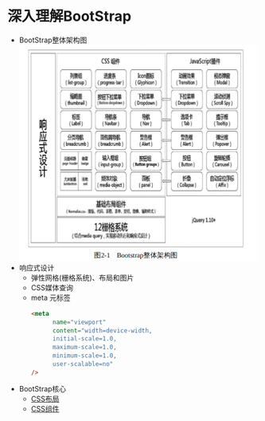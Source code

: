 # 深入理解BootStrap
+ BootStrap整体架构图
![BootStrapStructure.png](pictures/BootStrap/bootStrapStructure.png)
+ 响应式设计
  + 弹性网格(栅格系统)、布局和图片
  + CSS媒体查询
  + meta 元标签
    ```html
    <meta 
          name="viewport" 
          content="width=device-width,
          initial-scale=1.0, 
          maximum-scale=1.0, 
          minimum-scale=1.0, 
          user-scalable=no"
    />
    ```
+ BootStrap核心
  + [CSS布局](css-layout.md)
  + [CSS组件](css-module.md)
